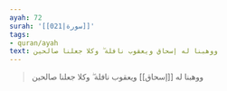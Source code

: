 ```yaml
---
ayah: 72
surah: '[[021|سورة]]'
tags:
- quran/ayah
text: ووهبنا له إسحاق ويعقوب نافلة ۖ وكلا جعلنا صالحين
---
```

> ووهبنا له [[إسحاق]] ويعقوب نافلة ۖ وكلا جعلنا صالحين

